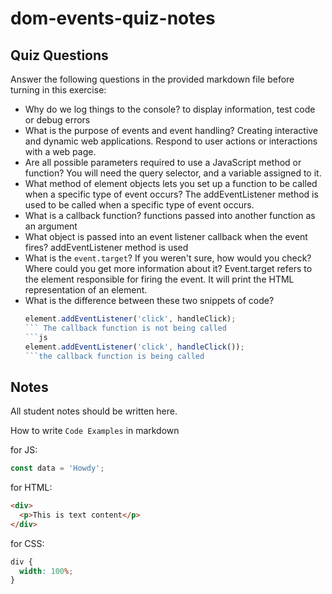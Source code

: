 # dom-events-quiz-notes

## Quiz Questions

Answer the following questions in the provided markdown file before turning in this exercise:

- Why do we log things to the console?
  to display information, test code or debug errors
- What is the purpose of events and event handling?
  Creating interactive and dynamic web applications. Respond to user actions or interactions with a web page.
- Are all possible parameters required to use a JavaScript method or function?
  You will need the query selector, and a variable assigned to it.
- What method of element objects lets you set up a function to be called when a specific type of event occurs?
  The addEventListener method is used to be called when a specific type of event occurs.
- What is a callback function?
  functions passed into another function as an argument
- What object is passed into an event listener callback when the event fires?
  addEventListener method is used
- What is the `event.target`? If you weren't sure, how would you check? Where could you get more information about it?
  Event.target refers to the element responsible for firing the event. It will print the HTML representation of an element.
- What is the difference between these two snippets of code?
  ````js
  element.addEventListener('click', handleClick);
  ``` The callback function is not being called
  ```js
  element.addEventListener('click', handleClick());
  ```the callback function is being called
  ````

## Notes

All student notes should be written here.

How to write `Code Examples` in markdown

for JS:

```javascript
const data = 'Howdy';
```

for HTML:

```html
<div>
  <p>This is text content</p>
</div>
```

for CSS:

```css
div {
  width: 100%;
}
```
